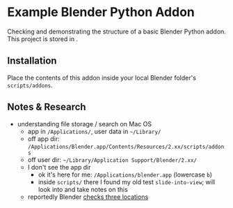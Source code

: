 # Example Blender Python Addon

Checking and demonstrating the structure of a basic Blender Python addon. This project is stored in .

## Installation

Place the contents of this addon inside your local Blender folder's `scripts/addons`.

## Notes & Research
- understanding file storage / search on Mac OS
  - app in `/Applications/`, user data in `~/Library/`
  - off app dir: `/Applications/Blender.app/Contents/Resources/2.xx/scripts/addons`
  - off user dir: `~/Library/Application Support/Blender/2.xx/`
  - I don't see the app dir
    - ok it's here for me: `/Applications/blender.app` (lowercase `b`)
    - inside `scripts/` there I found my old test `slide-into-view`; will look into and take notes on this
  - reportedly Blender [checks three locations](https://blender.stackexchange.com/questions/23517/need-help-installing-addon-on-mac)
